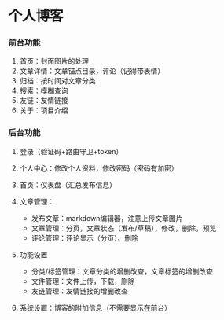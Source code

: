 # 个人博客

### 前台功能

1. 首页：封面图片的处理
2. 文章详情：文章锚点目录，评论（记得带表情）
3. 归档：按时间对文章分类
4. 搜索：模糊查询
5. 友链：友情链接
6. 关于：项目介绍

### 后台功能

1. 登录（验证码+路由守卫+token）
2. 个人中心：修改个人资料，修改密码（密码有加密）
3. 首页：仪表盘（汇总发布信息）
4. 文章管理：

   - 发布文章：markdown编辑器，注意上传文章图片
   - 文章管理：分页，文章状态（发布/草稿），修改，删除，预览
   - 评论管理：评论显示（分页）、删除
5. 功能设置

   - 分类/标签管理：文章分类的增删改查，文章标签的增删改查
   - 文件管理：文件上传，下载，删除
   - 友链管理：友情链接的增删改查
6. 系统设置：博客的附加信息（不需要显示在前台）



